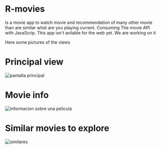 # R-movies
Is a movie app to watch movie and recommendation of many other movie than are similar what are you playing current.
Consuming The movie API with JavaScrip. This app isn't avilable for the web yet. We are working on it

Here some pictures of the views


# Principal view
![pantalla principal](https://user-images.githubusercontent.com/45718089/179091353-ebc43d2a-b0a4-4467-af4d-087e12409eac.png)

# Movie info
![informacion sobre una pelicula](https://user-images.githubusercontent.com/45718089/179091415-5ff892d7-0bbc-4962-b04f-1b6ef1261852.png)

# Similar movies to explore
![similares](https://user-images.githubusercontent.com/45718089/179091448-2608941d-e1d2-4f1a-98a1-b749a6500a33.png)
